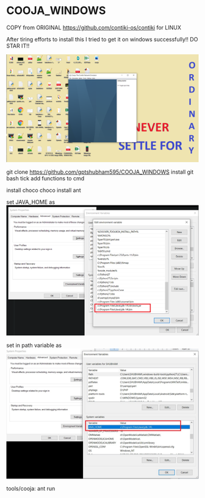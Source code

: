 # COOJA_WINDOWS
COPY from ORIGINAL https://github.com/contiki-os/contiki for LINUX

After tiring efforts to install this I tried to get it on windows successfully!! DO STAR IT!!

 ![alt text](https://github.com/gptshubham595/COOJA_WINDOWS/blob/main/cooja.png)


git clone https://github.com/gptshubham595/COOJA_WINDOWS
install git bash tick add functions to cmd

install choco
choco install ant

set JAVA_HOME as ![alt text](https://github.com/gptshubham595/COOJA_WINDOWS/blob/main/1.png)

set in path variable as ![alt text](https://github.com/gptshubham595/COOJA_WINDOWS/blob/main/2.jpg)


tools/cooja: ant run


